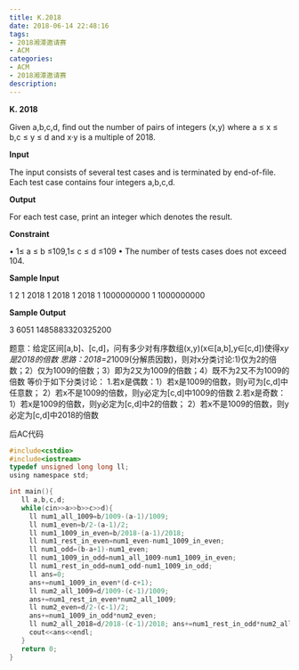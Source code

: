 ```yaml
---
title: K.2018
date: 2018-06-14 22:48:16
tags:
- 2018湘潭邀请赛
- ACM
categories:
- ACM
- 2018湘潭邀请赛
description:
---
```

**K. 2018**

Given a,b,c,d, ﬁnd out the number of pairs of integers (x,y) where a ≤ x ≤ b,c ≤ y ≤ d and x·y is a 
multiple of 2018.

<!--more-->
**Input**

The input consists of several test cases and is terminated by end-of-ﬁle. 
Each test case contains four integers a,b,c,d.

**Output**

For each test case, print an integer which denotes the result.

**Constraint**

  • 1≤ a ≤ b ≤109,1≤ c ≤ d ≤109
  • The number of tests cases does not exceed 104.

**Sample Input**

1 2 1 2018
1 2018 1 2018
1 1000000000 1 1000000000

**Sample Output**

3
6051
1485883320325200

题意：给定区间[a,b]、[c,d]，问有多少对有序数组(x,y)(x∈[a,b],y∈[c,d])使得x*y是2018的倍数
思路：2018=2*1009(分解质因数)，则对x分类讨论:1)仅为2的倍数；2）仅为1009的倍数；3）即为2又为1009的倍数；4）既不为2又不为1009的倍数
等价于如下分类讨论：
1.若x是偶数：1）若x是1009的倍数，则y可为[c,d]中任意数； 2）若x不是1009的倍数，则y必定为[c,d]中1009的倍数
2.若x是奇数：1）若x是1009的倍数，则y必定为[c,d]中2的倍数； 2）若x不是1009的倍数，则y必定为[c,d]中2018的倍数

后AC代码
```c
#include<cstdio>
#include<iostream>
typedef unsigned long long ll;
using namespace std;

int main(){
   ll a,b,c,d;
   while(cin>>a>>b>>c>>d){
     ll num1_all_1009=b/1009-(a-1)/1009;
     ll num1_even=b/2-(a-1)/2;
     ll num1_1009_in_even=b/2018-(a-1)/2018;
     ll num1_rest_in_even=num1_even-num1_1009_in_even;
     ll num1_odd=(b-a+1)-num1_even;
     ll num1_1009_in_odd=num1_all_1009-num1_1009_in_even;
     ll num1_rest_in_odd=num1_odd-num1_1009_in_odd;
     ll ans=0;
     ans+=num1_1009_in_even*(d-c+1);
     ll num2_all_1009=d/1009-(c-1)/1009; 
     ans+=num1_rest_in_even*num2_all_1009;
     ll num2_even=d/2-(c-1)/2;
     ans+=num1_1009_in_odd*num2_even;
     ll num2_all_2018=d/2018-(c-1)/2018; ans+=num1_rest_in_odd*num2_all_2018;
     cout<<ans<<endl;
   }
   return 0;
}
```